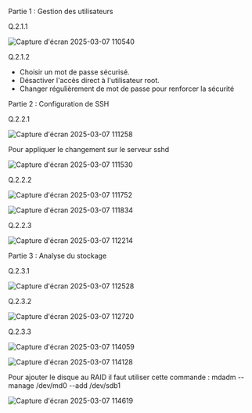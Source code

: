 Partie 1 : Gestion des utilisateurs

Q.2.1.1

![Capture d'écran 2025-03-07 110540](https://github.com/user-attachments/assets/86e4b831-68ab-4503-9721-643284370749)

Q.2.1.2

* Choisir un mot de passe sécurisé.
* Désactiver l'accès direct à l'utilisateur root.
* Changer régulièrement de mot de passe pour renforcer la sécurité

Partie 2 : Configuration de SSH

Q.2.2.1 

![Capture d'écran 2025-03-07 111258](https://github.com/user-attachments/assets/bcbe575e-b9e6-4d5a-a341-6738440730fd)


Pour appliquer le changement sur le serveur sshd

![Capture d'écran 2025-03-07 111530](https://github.com/user-attachments/assets/bf181851-3b10-4765-9055-b84905a418ec)

Q.2.2.2 


![Capture d'écran 2025-03-07 111752](https://github.com/user-attachments/assets/027bf2b1-16b3-4018-9d1e-fa863b5b8889)

![Capture d'écran 2025-03-07 111834](https://github.com/user-attachments/assets/92161744-30e1-45fc-8b58-e543187a1dfd)

Q.2.2.3


![Capture d'écran 2025-03-07 112214](https://github.com/user-attachments/assets/5ef1eeac-63cf-48b8-941e-d2d4eda43459)


Partie 3 : Analyse du stockage

Q.2.3.1


![Capture d'écran 2025-03-07 112528](https://github.com/user-attachments/assets/e74d24bf-6e0b-4960-985d-9665b8dfb677)

Q.2.3.2


![Capture d'écran 2025-03-07 112720](https://github.com/user-attachments/assets/d1033d7f-7862-4230-8437-6b2162843c98)

Q.2.3.3

![Capture d'écran 2025-03-07 114059](https://github.com/user-attachments/assets/1dcd06c6-5372-4d9e-b85d-0397bfaa92a7)


![Capture d'écran 2025-03-07 114128](https://github.com/user-attachments/assets/35022f03-d43b-4692-afa3-163dd83640ec)




Pour ajouter le disque au RAID il faut utiliser cette commande : mdadm --manage /dev/md0 --add  /dev/sdb1 


![Capture d'écran 2025-03-07 114619](https://github.com/user-attachments/assets/9fab332c-f31b-4f84-968f-2bdda293374f)
